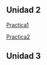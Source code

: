 ## Unidad 2 

[Practica1](/ut02/pr0301/index.md)

[Practica2](/ut02/pr0302/index.md)

## Unidad 3 

